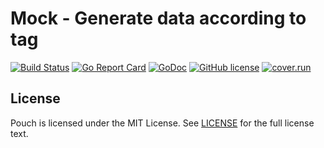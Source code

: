 # Mock - Generate data according to tag

[![Build Status](https://travis-ci.org/wzshiming/mock.svg?branch=master)](https://travis-ci.org/wzshiming/mock)
[![Go Report Card](https://goreportcard.com/badge/github.com/wzshiming/mock)](https://goreportcard.com/report/github.com/wzshiming/mock)
[![GoDoc](https://godoc.org/github.com/wzshiming/mock?status.svg)](https://godoc.org/github.com/wzshiming/mock)
[![GitHub license](https://img.shields.io/github/license/wzshiming/mock.svg)](https://github.com/wzshiming/mock/blob/master/LICENSE)
[![cover.run](https://cover.run/go/github.com/wzshiming/mock.svg?style=flat&tag=golang-1.10)](https://cover.run/go?tag=golang-1.10&repo=github.com%2Fwzshiming%2Fmock)

## License

Pouch is licensed under the MIT License. See [LICENSE](https://github.com/wzshiming/mock/blob/master/LICENSE) for the full license text.
